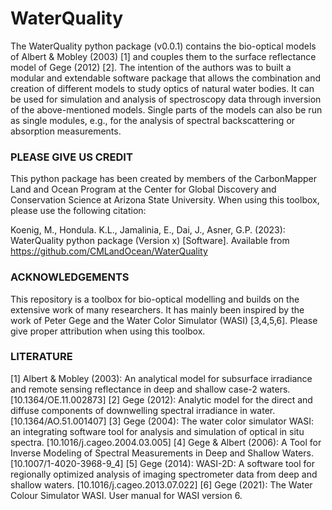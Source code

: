 # WaterQuality

The WaterQuality python package (v0.0.1) contains the bio-optical models of Albert & Mobley (2003) [1] and couples them to the surface reflectance model of Gege (2012) [2]. The intention of the authors was to built a modular and extendable software package that allows the combination and creation of different models to study optics of natural water bodies. It can be used for simulation and analysis of spectroscopy data through inversion of the above-mentioned models. Single parts of the models can also be run as single modules, e.g., for the analysis of spectral backscattering or absorption measurements.

### PLEASE GIVE US CREDIT
This python package has been created by members of the CarbonMapper Land and Ocean Program at the Center for Global Discovery and Conservation Science at Arizona State University. When using this toolbox, please use the following citation:

Koenig, M., Hondula. K.L., Jamalinia, E., Dai, J., Asner, G.P. (2023): WaterQuality python package (Version x) [Software]. Available from https://github.com/CMLandOcean/WaterQuality

### ACKNOWLEDGEMENTS
This repository is a toolbox for bio-optical modelling and builds on the extensive work of many researchers. It has mainly been inspired by the work of Peter Gege and the Water Color Simulator (WASI) [3,4,5,6]. Please give proper attribution when using this toolbox.

### LITERATURE
[1] Albert & Mobley (2003): An analytical model for subsurface irradiance and remote sensing reflectance in deep and shallow case-2 waters. [10.1364/OE.11.002873]
[2] Gege (2012): Analytic model for the direct and diffuse components of downwelling spectral irradiance in water. [10.1364/AO.51.001407]
[3] Gege (2004): The water color simulator WASI: an integrating software tool for analysis and simulation of optical in situ spectra. [10.1016/j.cageo.2004.03.005]
[4] Gege & Albert (2006): A Tool for Inverse Modeling of Spectral Measurements in Deep and Shallow Waters. [10.1007/1-4020-3968-9_4]
[5] Gege (2014): WASI-2D: A software tool for regionally optimized analysis of imaging spectrometer data from deep and shallow waters. [10.1016/j.cageo.2013.07.022]
[6] Gege (2021): The Water Colour Simulator WASI. User manual for WASI version 6.
